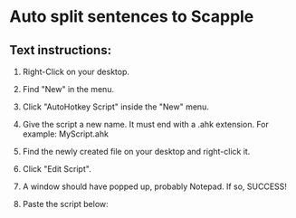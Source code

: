 # Auto split sentences to Scapple
## Text instructions:
1. Right-Click on your desktop.

2. Find "New" in the menu.

3. Click "AutoHotkey Script" inside the "New" menu.

4. Give the script a new name. It must end with a .ahk extension. For example: MyScript.ahk

5. Find the newly created file on your desktop and right-click it.

6. Click "Edit Script".

7. A window should have popped up, probably Notepad. If so, SUCCESS!

8. Paste the script below:
